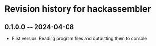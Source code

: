 # Revision history for hackassembler

## 0.1.0.0 -- 2024-04-08

* First version. Reading program files and outputting them to console
